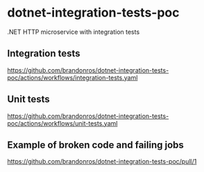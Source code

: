 # dotnet-integration-tests-poc
.NET HTTP microservice with integration tests

## Integration tests

https://github.com/brandonros/dotnet-integration-tests-poc/actions/workflows/integration-tests.yaml

## Unit tests

https://github.com/brandonros/dotnet-integration-tests-poc/actions/workflows/unit-tests.yaml

## Example of broken code and failing jobs

https://github.com/brandonros/dotnet-integration-tests-poc/pull/1
